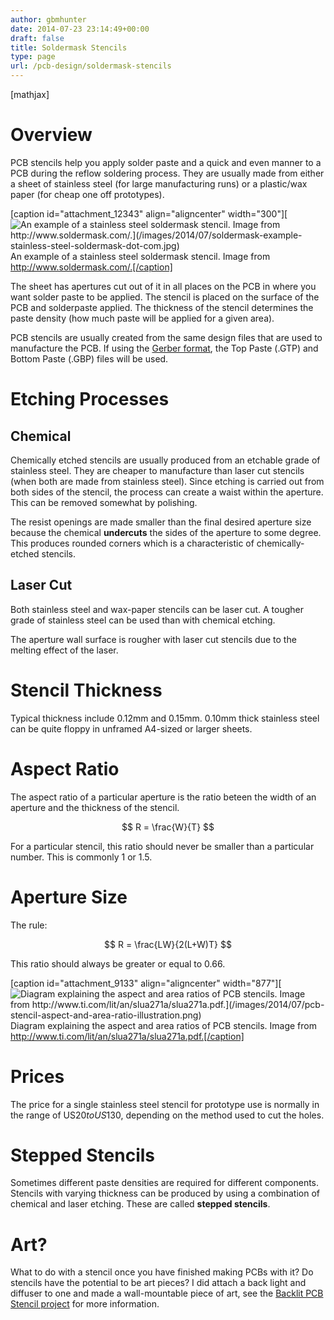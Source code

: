 ```yaml
---
author: gbmhunter
date: 2014-07-23 23:14:49+00:00
draft: false
title: Soldermask Stencils
type: page
url: /pcb-design/soldermask-stencils
---
```


[mathjax]

# Overview

PCB stencils help you apply solder paste and a quick and even manner to a PCB during the reflow soldering process. They are usually made from either a sheet of stainless steel (for large manufacturing runs) or a plastic/wax paper (for cheap one off prototypes).

[caption id="attachment_12343" align="aligncenter" width="300"][![An example of a stainless steel soldermask stencil. Image from http://www.soldermask.com/.](/images/2014/07/soldermask-example-stainless-steel-soldermask-dot-com.jpg)
](/images/2014/07/soldermask-example-stainless-steel-soldermask-dot-com.jpg) An example of a stainless steel soldermask stencil. Image from http://www.soldermask.com/.[/caption]

The sheet has apertures cut out of it in all places on the PCB in where you want solder paste to be applied. The stencil is placed on the surface of the PCB and solderpaste applied. The thickness of the stencil determines the paste density (how much paste will be applied for a given area).

PCB stencils are usually created from the same design files that are used to manufacture the PCB. If using the [Gerber format](http://blog.mbedded.ninja/pcb-design/pcb-data-formats#gerber-files), the Top Paste (.GTP) and Bottom Paste (.GBP) files will be used.

# Etching Processes

## Chemical

Chemically etched stencils are usually produced from an etchable grade of stainless steel. They are cheaper to manufacture than laser cut stencils (when both are made from stainless steel). Since etching is carried out from both sides of the stencil, the process can create a waist within the aperture. This can be removed somewhat by polishing.

The resist openings are made smaller than the final desired aperture size because the chemical **undercuts** the sides of the aperture to some degree. This produces rounded corners which is a characteristic of chemically-etched stencils.

## Laser Cut

Both stainless steel and wax-paper stencils can be laser cut. A tougher grade of stainless steel can be used than with chemical etching.

The aperture wall surface is rougher with laser cut stencils due to the melting effect of the laser.

# Stencil Thickness

Typical thickness include 0.12mm and 0.15mm. 0.10mm thick stainless steel can be quite floppy in unframed A4-sized or larger sheets.

# Aspect Ratio

The aspect ratio of a particular aperture is the ratio beteen the width of an aperture and the thickness of the stencil.

$$ R = \frac{W}{T} $$

For a particular stencil, this ratio should never be smaller than a particular number. This is commonly 1 or 1.5.

# Aperture Size

The rule:

$$ R = \frac{LW}{2(L+W)T} $$

This ratio should always be greater or equal to 0.66.

[caption id="attachment_9133" align="aligncenter" width="877"][![Diagram explaining the aspect and area ratios of PCB stencils. Image from http://www.ti.com/lit/an/slua271a/slua271a.pdf.](/images/2014/07/pcb-stencil-aspect-and-area-ratio-illustration.png)
](/images/2014/07/pcb-stencil-aspect-and-area-ratio-illustration.png) Diagram explaining the aspect and area ratios of PCB stencils. Image from http://www.ti.com/lit/an/slua271a/slua271a.pdf.[/caption]

# Prices

The price for a single stainless steel stencil for prototype use is normally in the range of US$20 to US$130, depending on the method used to cut the holes.

# Stepped Stencils

Sometimes different paste densities are required for different components. Stencils with varying thickness can be produced by using a combination of chemical and laser etching. These are called **stepped stencils**.

# Art?

What to do with a stencil once you have finished making PCBs with it? Do stencils have the potential to be art pieces? I did attach a back light and diffuser to one and made a wall-mountable piece of art, see the [Backlit PCB Stencil project](http://blog.mbedded.ninja/electronics/projects/backlit-pcb-stencil) for more information.

